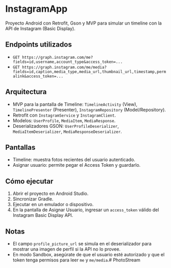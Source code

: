# InstagramApp

Proyecto Android con Retrofit, Gson y MVP para simular un timeline con la API de Instagram (Basic Display).

## Endpoints utilizados

- `GET https://graph.instagram.com/me?fields=id,username,account_type&access_token=...`
- `GET https://graph.instagram.com/me/media?fields=id,caption,media_type,media_url,thumbnail_url,timestamp,permalink&access_token=...`

## Arquitectura

- MVP para la pantalla de Timeline: `TimelineActivity` (View), `TimelinePresenter` (Presenter), `InstagramRepository` (Model/Repository).
- Retrofit con `InstagramService` y `InstagramClient`.
- Modelos: `UserProfile`, `MediaItem`, `MediaResponse`.
- Deserializadores GSON: `UserProfileDeserializer`, `MediaItemDeserializer`, `MediaResponseDeserializer`.

## Pantallas

- Timeline: muestra fotos recientes del usuario autenticado.
- Asignar usuario: permite pegar el Access Token y guardarlo.

## Cómo ejecutar

1. Abrir el proyecto en Android Studio.
2. Sincronizar Gradle.
3. Ejecutar en un emulador o dispositivo.
4. En la pantalla de Asignar Usuario, ingresar un `access_token` válido del Instagram Basic Display API.

## Notas

- El campo `profile_picture_url` se simula en el deserializador para mostrar una imagen de perfil si la API no lo provee.
- En modo Sandbox, asegúrate de que el usuario esté autorizado y que el token tenga permisos para leer `me` y `me/media`.#   P h o t o S t r e a m  
 